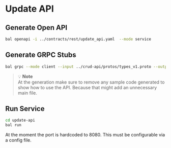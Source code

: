 # Update API

## Generate Open API 

```bash
bal openapi -i ../contracts/rest/update_api.yaml  --mode service
```

## Generate GRPC Stubs

```bash
bal grpc --mode client --input ../crud-api/protos/types_v1.proto --output .
```

> 💡 **Note**  
> At the generation make sure to remove any sample code generated to show how to use the API. Because that might add an unnecessary main file. 

## Run Service

```bash
cd update-api
bal run
```

At the moment the port is hardcoded to 8080. This must be configurable via a config file.

